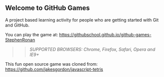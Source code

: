 ## Welcome to GitHub Games

A project based learning activity for people who are getting started with Git and GitHub.

You can play the game at: https://githubschool.github.io/github-games-StephenRonan

>> _*SUPPORTED BROWSERS*: Chrome, Firefox, Safari, Opera and IE9+_

This fun open source game was cloned from: https://github.com/jakesgordon/javascript-tetris
